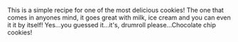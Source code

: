 This is a simple recipe for one of the most delicious cookies! The one that comes in anyones mind, it goes great with milk, ice cream and you can even it it by itself! Yes...you guessed it...it's, drumroll please...Chocolate chip cookies! 

